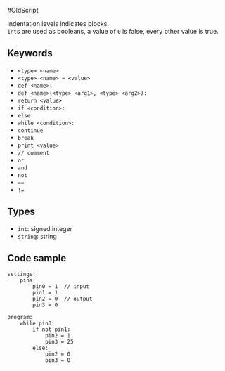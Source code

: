 #OldScript

Indentation levels indicates blocks.  
`int`s are used as booleans, a value of `0` is false, every other value is true.  

## Keywords
- `<type> <name>`
- `<type> <name> = <value>`
- `def <name>:`
- `def <name>(<type> <arg1>, <type> <arg2>):`
- `return <value>`
- `if <condition>:`
- `else:`
- `while <condition>:`
- `continue`
- `break`
- `print <value>`
- `// comment`
- `or`
- `and`
- `not`
- `==`
- `!=`

## Types
- `int`: signed integer
- `string`: string


## Code sample
```
settings:
    pins:
        pin0 = 1  // input
        pin1 = 1
        pin2 = 0  // output
        pin3 = 0

program:
    while pin0:
        if not pin1:
            pin2 = 1
            pin3 = 25
        else:
            pin2 = 0
            pin3 = 0
```